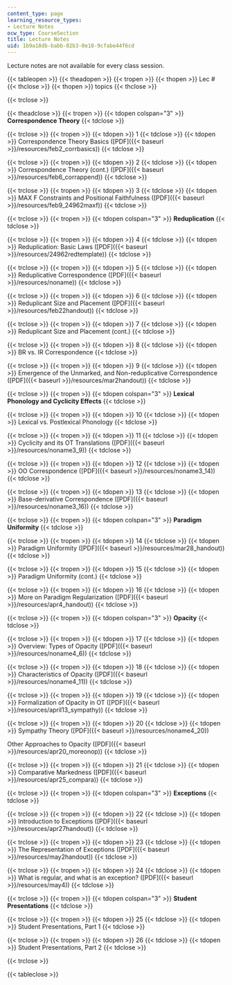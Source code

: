 ```yaml
---
content_type: page
learning_resource_types:
- Lecture Notes
ocw_type: CourseSection
title: Lecture Notes
uid: 1b9a18db-babb-02b3-0e18-9cfabe44f6cd
---
```


Lecture notes are not available for every class session.

{{< tableopen >}}
{{< theadopen >}}
{{< tropen >}}
{{< thopen >}}
Lec #
{{< thclose >}}
{{< thopen >}}
topics
{{< thclose >}}

{{< trclose >}}

{{< theadclose >}}
{{< tropen >}}
{{< tdopen colspan="3" >}}
**Correspondence Theory**
{{< tdclose >}}

{{< trclose >}}
{{< tropen >}}
{{< tdopen >}}
1
{{< tdclose >}}
{{< tdopen >}}
Correspondence Theory Basics ([PDF]({{< baseurl >}}/resources/feb2_corrbasics))
{{< tdclose >}}

{{< trclose >}}
{{< tropen >}}
{{< tdopen >}}
2
{{< tdclose >}}
{{< tdopen >}}
Correspondence Theory (cont.) ([PDF]({{< baseurl >}}/resources/feb6_corrappend))
{{< tdclose >}}

{{< trclose >}}
{{< tropen >}}
{{< tdopen >}}
3
{{< tdclose >}}
{{< tdopen >}}
MAX F Constraints and Positional Faithfulness ([PDF]({{< baseurl >}}/resources/feb9_24962maxf))
{{< tdclose >}}

{{< trclose >}}
{{< tropen >}}
{{< tdopen colspan="3" >}}
**Reduplication**
{{< tdclose >}}

{{< trclose >}}
{{< tropen >}}
{{< tdopen >}}
4
{{< tdclose >}}
{{< tdopen >}}
Reduplication: Basic Laws ([PDF]({{< baseurl >}}/resources/24962redtemplate))
{{< tdclose >}}

{{< trclose >}}
{{< tropen >}}
{{< tdopen >}}
5
{{< tdclose >}}
{{< tdopen >}}
Reduplicative Correspondence ([PDF]({{< baseurl >}}/resources/noname))
{{< tdclose >}}

{{< trclose >}}
{{< tropen >}}
{{< tdopen >}}
6
{{< tdclose >}}
{{< tdopen >}}
Reduplicant Size and Placement ([PDF]({{< baseurl >}}/resources/feb22handout))
{{< tdclose >}}

{{< trclose >}}
{{< tropen >}}
{{< tdopen >}}
7
{{< tdclose >}}
{{< tdopen >}}
Reduplicant Size and Placement (cont.)
{{< tdclose >}}

{{< trclose >}}
{{< tropen >}}
{{< tdopen >}}
8
{{< tdclose >}}
{{< tdopen >}}
BR vs. IR Correspondence
{{< tdclose >}}

{{< trclose >}}
{{< tropen >}}
{{< tdopen >}}
9
{{< tdclose >}}
{{< tdopen >}}
Emergence of the Unmarked, and Non-reduplicative Correspondence ([PDF]({{< baseurl >}}/resources/mar2handout))
{{< tdclose >}}

{{< trclose >}}
{{< tropen >}}
{{< tdopen colspan="3" >}}
**Lexical Phonology and Cyclicity Effects**
{{< tdclose >}}

{{< trclose >}}
{{< tropen >}}
{{< tdopen >}}
10
{{< tdclose >}}
{{< tdopen >}}
Lexical vs. Postlexical Phonology
{{< tdclose >}}

{{< trclose >}}
{{< tropen >}}
{{< tdopen >}}
11
{{< tdclose >}}
{{< tdopen >}}
Cyclicity and its OT Translations ([PDF]({{< baseurl >}}/resources/noname3_9))
{{< tdclose >}}

{{< trclose >}}
{{< tropen >}}
{{< tdopen >}}
12
{{< tdclose >}}
{{< tdopen >}}
OO Correspondence ([PDF]({{< baseurl >}}/resources/noname3_14))
{{< tdclose >}}

{{< trclose >}}
{{< tropen >}}
{{< tdopen >}}
13
{{< tdclose >}}
{{< tdopen >}}
Base-derivative Correspondence ([PDF]({{< baseurl >}}/resources/noname3_16))
{{< tdclose >}}

{{< trclose >}}
{{< tropen >}}
{{< tdopen colspan="3" >}}
**Paradigm Uniformity**
{{< tdclose >}}

{{< trclose >}}
{{< tropen >}}
{{< tdopen >}}
14
{{< tdclose >}}
{{< tdopen >}}
Paradigm Uniformity ([PDF]({{< baseurl >}}/resources/mar28_handout))
{{< tdclose >}}

{{< trclose >}}
{{< tropen >}}
{{< tdopen >}}
15
{{< tdclose >}}
{{< tdopen >}}
Paradigm Uniformity (cont.)
{{< tdclose >}}

{{< trclose >}}
{{< tropen >}}
{{< tdopen >}}
16
{{< tdclose >}}
{{< tdopen >}}
More on Paradigm Regularization ([PDF]({{< baseurl >}}/resources/apr4_handout))
{{< tdclose >}}

{{< trclose >}}
{{< tropen >}}
{{< tdopen colspan="3" >}}
**Opacity**
{{< tdclose >}}

{{< trclose >}}
{{< tropen >}}
{{< tdopen >}}
17
{{< tdclose >}}
{{< tdopen >}}
Overview: Types of Opacity ([PDF]({{< baseurl >}}/resources/noname4_6))
{{< tdclose >}}

{{< trclose >}}
{{< tropen >}}
{{< tdopen >}}
18
{{< tdclose >}}
{{< tdopen >}}
Characteristics of Opacity ([PDF]({{< baseurl >}}/resources/noname4_11))
{{< tdclose >}}

{{< trclose >}}
{{< tropen >}}
{{< tdopen >}}
19
{{< tdclose >}}
{{< tdopen >}}
Formalization of Opacity in OT ([PDF]({{< baseurl >}}/resources/april13_sympathy))
{{< tdclose >}}

{{< trclose >}}
{{< tropen >}}
{{< tdopen >}}
20
{{< tdclose >}}
{{< tdopen >}}
Sympathy Theory ([PDF]({{< baseurl >}}/resources/noname4_20))  
  
Other Approaches to Opacity ([PDF]({{< baseurl >}}/resources/apr20_moreonop))
{{< tdclose >}}

{{< trclose >}}
{{< tropen >}}
{{< tdopen >}}
21
{{< tdclose >}}
{{< tdopen >}}
Comparative Markedness ([PDF]({{< baseurl >}}/resources/apr25_compara))
{{< tdclose >}}

{{< trclose >}}
{{< tropen >}}
{{< tdopen colspan="3" >}}
**Exceptions**
{{< tdclose >}}

{{< trclose >}}
{{< tropen >}}
{{< tdopen >}}
22
{{< tdclose >}}
{{< tdopen >}}
Introduction to Exceptions ([PDF]({{< baseurl >}}/resources/apr27handout))
{{< tdclose >}}

{{< trclose >}}
{{< tropen >}}
{{< tdopen >}}
23
{{< tdclose >}}
{{< tdopen >}}
The Representation of Exceptions ([PDF]({{< baseurl >}}/resources/may2handout))
{{< tdclose >}}

{{< trclose >}}
{{< tropen >}}
{{< tdopen >}}
24
{{< tdclose >}}
{{< tdopen >}}
What is regular, and what is an exception? ([PDF]({{< baseurl >}}/resources/may4))
{{< tdclose >}}

{{< trclose >}}
{{< tropen >}}
{{< tdopen colspan="3" >}}
**Student Presentations**
{{< tdclose >}}

{{< trclose >}}
{{< tropen >}}
{{< tdopen >}}
25
{{< tdclose >}}
{{< tdopen >}}
Student Presentations, Part 1
{{< tdclose >}}

{{< trclose >}}
{{< tropen >}}
{{< tdopen >}}
26
{{< tdclose >}}
{{< tdopen >}}
Student Presentations, Part 2
{{< tdclose >}}

{{< trclose >}}

{{< tableclose >}}